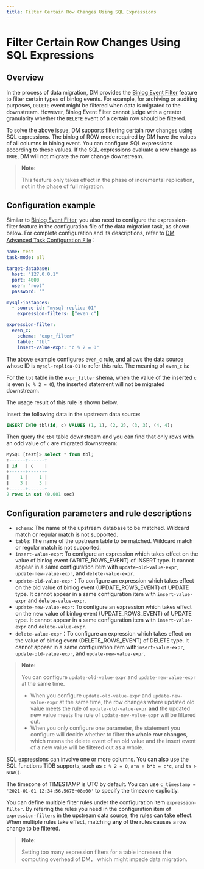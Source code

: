 ```yaml
---
title: Filter Certain Row Changes Using SQL Expressions
---
```


# Filter Certain Row Changes Using SQL Expressions

## Overview

In the process of data migration, DM provides the [Binlog Event Filter](key-features.md#binlog-event-filter) feature to filter certain types of binlog events. For example, for archiving or auditing purposes, `DELETE` event might be filtered when data is migrated to the downstream. However, Binlog Event Filter cannot judge with a greater granularity whether the `DELETE` event of a certain row should be filtered.

To solve the above issue, DM supports filtering certain row changes using SQL expressions. The binlog of ROW mode required by DM have the values of all columns in binlog event. You can configure SQL expressions according to these values. If the SQL expressions evaluate a row change as `TRUE`, DM will not migrate the row change downstream.

> **Note:**
>
> This feature only takes effect in the phase of incremental replication, not in the phase of full migration.

## Configuration example

Similar to [Binlog Event Filter](key-features.md#binlog-event-filter), you also need to configure the expression-filter feature in the configuration file of the data migration task, as shown below. For complete configuration and its descriptions, refer to [DM Advanced Task Configuration File](task-configuration-file-full.md#task-configuration-file-template-advanced)：

```yml
name: test
task-mode: all

target-database:
  host: "127.0.0.1"
  port: 4000
  user: "root"
  password: ""

mysql-instances:
  - source-id: "mysql-replica-01"
    expression-filters: ["even_c"]

expression-filter:
  even_c:
    schema: "expr_filter"
    table: "tbl"
    insert-value-expr: "c % 2 = 0"
```

The above example configures `even_c` rule, and allows the data source whose ID is `mysql-replica-01` to refer this rule. The meaning of `even_c` is:

For the `tbl` table in the `expr_filter` shema, when the value of the inserted `c` is even (`c % 2 = 0`), the inserted statement will not be migrated downstream.

The usage result of this rule is shown below.

Insert the following data in the upstream data source:

```sql
INSERT INTO tbl(id, c) VALUES (1, 1), (2, 2), (3, 3), (4, 4);
```

Then query the `tbl` table downstream and you can find that only rows with an odd value of `c` are migrated downstream:

```sql
MySQL [test]> select * from tbl;
+------+------+
| id   | c    |
+------+------+
|    1 |    1 |
|    3 |    3 |
+------+------+
2 rows in set (0.001 sec)
```

## Configuration parameters and rule descriptions

- `schema`: The name of the upstream database to be matched. Wildcard match or regular match is not supported.
- `table`: The name of the upstream table to be matched. Wildcard match or regular match is not supported.
- `insert-value-expr`: To configure an expression which takes effect on the value of binlog event (WRITE_ROWS_EVENT) of INSERT type. It cannot appear in a same configuration item with `update-old-value-expr`, `update-new-value-expr`, and `delete-value-expr`.
- `update-old-value-expr`：To configure an expression which takes effect on the old value of binlog event (UPDATE_ROWS_EVENT) of UPDATE type. It cannot appear in a same configuration item with `insert-value-expr` and `delete-value-expr`.
- `update-new-value-expr`: To configure an expression which takes effect on the new value of binlog event (UPDATE_ROWS_EVENT) of UPDATE type. It cannot appear in a same configuration item with `insert-value-expr` and `delete-value-expr`.
- `delete-value-expr`：To configure an expression which takes effect on the value of binlog event (DELETE_ROWS_EVENT) of DELETE type. It cannot appear in a same configuration item with`insert-value-expr`, `update-old-value-expr`, and `update-new-value-expr`.

> **Note:**
>
> You can configure `update-old-value-expr` and `update-new-value-expr` at the same time.
>
> - When you configure `update-old-value-expr` and `update-new-value-expr` at the same time, the row changes where updated old value meets the rule of `update-old-value-expr` **and** the updated new value meets the rule of `update-new-value-expr` will be filtered out.
> - When you only configure one parameter, the statement you configure will decide whether to filter **the whole row changes**, which means the delete event of an old value and the insert event of a new value will be filtered out as a whole.

SQL expressions can involve one or more columns. You can also use the SQL functions TiDB supports, such as `c % 2 = 0`, `a*a + b*b = c*c`, and `ts > NOW()`.

The timezone of TIMESTAMP is UTC by default. You can use `c_timestamp = '2021-01-01 12:34:56.5678+08:00'` to specify the timezone explicitly.

You can define multiple filter rules under the configuration item `expression-filter`. By refering the rules you need in the configuration item of `expression-filters` in the upstream data source, the rules can take effect. When multiple rules take effect, matching **any** of the rules causes a row change to be filtered.

> **Note:**
>
> Setting too many expression filters for a table increases the computing overhead of DM， which might impede data migration.